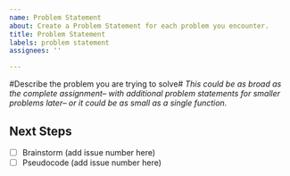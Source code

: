 ```yaml
---
name: Problem Statement
about: Create a Problem Statement for each problem you encounter.
title: Problem Statement
labels: problem statement
assignees: ''

---
```


#Describe the problem you are trying to solve#
_This could be as broad as the complete assignment– with additional problem statements for smaller problems later– or it could be as small as a single function._

## Next Steps
- [ ] Brainstorm (add issue number here)
- [ ] Pseudocode (add issue number here)
